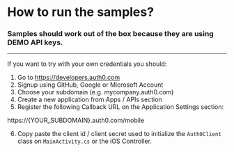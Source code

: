 # How to run the samples?

### Samples should work out of the box because they are using DEMO API keys. 

---

If you want to try with your own credentials you should:

1. Go to <https://developers.auth0.com>
2. Signup using GitHub, Google or Microsoft Account
3. Choose your subdomain (e.g. mycompany.auth0.com)
4. Create a new application from Apps / APIs section
5. Register the following Callback URL on the Application Settings section:

  https://{YOUR_SUBDOMAIN}.auth0.com/mobile

6. Copy paste the client id / client secret used to initialize the `Auth0Client` class on `MainActivity.cs` or the iOS Controller.
